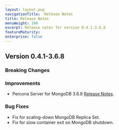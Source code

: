 ```yaml
---
layout: layout.pug
navigationTitle:  Release Notes
title: Release Notes
menuWeight: 190
excerpt: Release notes for version 0.4.1-3.6.8
featureMaturity:
enterprise: false
---
```


## Version 0.4.1-3.6.8

### Breaking Changes

### Improvements
- Percona Server for MongoDB 3.6.8 [Release Notes](https://www.percona.com/blog/2016/08/11/percona-server-mongodb-3-2-8-2-0-now-available/).

### Bug Fixes
- Fix for scaling-down MongoDB Replica Set.
- Fix for slow container exit on MongoDB shutdown.
